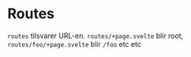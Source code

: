 # Routes

`routes` tilsvarer URL-en. `routes/+page.svelte` blir root, `routes/foo/+page.svelte` blir `/foo` etc etc
